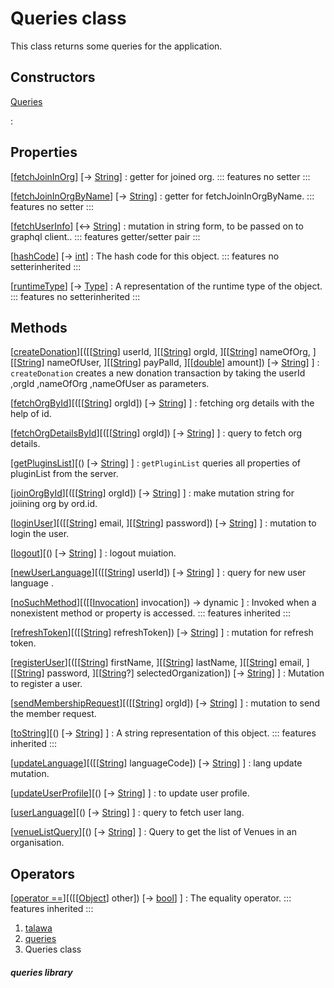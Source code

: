 
<div>

# Queries class

</div>


This class returns some queries for the application.



## Constructors

[Queries](../utils_queries/Queries/Queries.md)

:   



## Properties

[[fetchJoinInOrg](../utils_queries/Queries/fetchJoinInOrg.md)] [→ [String](https://api.flutter.dev/flutter/dart-core/String-class.html)]
:   getter for joined org.
    ::: features
    no setter
    :::

[[fetchJoinInOrgByName](../utils_queries/Queries/fetchJoinInOrgByName.md)] [→ [String](https://api.flutter.dev/flutter/dart-core/String-class.html)]
:   getter for fetchJoinInOrgByName.
    ::: features
    no setter
    :::

[[fetchUserInfo](../utils_queries/Queries/fetchUserInfo.md)] [↔ [String](https://api.flutter.dev/flutter/dart-core/String-class.html)]
:   mutation in string form, to be passed on to graphql client..
    ::: features
    getter/setter pair
    :::

[[hashCode](https://api.flutter.dev/flutter/dart-core/Object/hashCode.html)] [→ [int](https://api.flutter.dev/flutter/dart-core/int-class.html)]
:   The hash code for this object.
    ::: features
    no setterinherited
    :::

[[runtimeType](https://api.flutter.dev/flutter/dart-core/Object/runtimeType.html)] [→ [Type](https://api.flutter.dev/flutter/dart-core/Type-class.html)]
:   A representation of the runtime type of the object.
    ::: features
    no setterinherited
    :::



## Methods

[[createDonation](../utils_queries/Queries/createDonation.md)][([[[String](https://api.flutter.dev/flutter/dart-core/String-class.md)] userId, ][[[String](https://api.flutter.dev/flutter/dart-core/String-class.html)] orgId, ][[[String](https://api.flutter.dev/flutter/dart-core/String-class.html)] nameOfOrg, ][[[String](https://api.flutter.dev/flutter/dart-core/String-class.html)] nameOfUser, ][[[String](https://api.flutter.dev/flutter/dart-core/String-class.html)] payPalId, ][[[double](https://api.flutter.dev/flutter/dart-core/double-class.html)] amount]) [→ [String](https://api.flutter.dev/flutter/dart-core/String-class.html)] ]
:   `createDonation` creates a new donation transaction by taking the
    userId ,orgId ,nameOfOrg ,nameOfUser as parameters.

[[fetchOrgById](../utils_queries/Queries/fetchOrgById.md)][([[[String](https://api.flutter.dev/flutter/dart-core/String-class.md)] orgId]) [→ [String](https://api.flutter.dev/flutter/dart-core/String-class.html)] ]
:   fetching org details with the help of id.

[[fetchOrgDetailsById](../utils_queries/Queries/fetchOrgDetailsById.md)][([[[String](https://api.flutter.dev/flutter/dart-core/String-class.md)] orgId]) [→ [String](https://api.flutter.dev/flutter/dart-core/String-class.html)] ]
:   query to fetch org details.

[[getPluginsList](../utils_queries/Queries/getPluginsList.md)][() [→ [String](https://api.flutter.dev/flutter/dart-core/String-class.html)] ]
:   `getPluginList` queries all properties of pluginList from the
    server.

[[joinOrgById](../utils_queries/Queries/joinOrgById.md)][([[[String](https://api.flutter.dev/flutter/dart-core/String-class.md)] orgId]) [→ [String](https://api.flutter.dev/flutter/dart-core/String-class.html)] ]
:   make mutation string for joiining org by ord.id.

[[loginUser](../utils_queries/Queries/loginUser.md)][([[[String](https://api.flutter.dev/flutter/dart-core/String-class.md)] email, ][[[String](https://api.flutter.dev/flutter/dart-core/String-class.html)] password]) [→ [String](https://api.flutter.dev/flutter/dart-core/String-class.html)] ]
:   mutation to login the user.

[[logout](../utils_queries/Queries/logout.md)][() [→ [String](https://api.flutter.dev/flutter/dart-core/String-class.html)] ]
:   logout muiation.

[[newUserLanguage](../utils_queries/Queries/newUserLanguage.md)][([[[String](https://api.flutter.dev/flutter/dart-core/String-class.md)] userId]) [→ [String](https://api.flutter.dev/flutter/dart-core/String-class.html)] ]
:   query for new user language .

[[noSuchMethod](https://api.flutter.dev/flutter/dart-core/Object/noSuchMethod.html)][([[[Invocation](https://api.flutter.dev/flutter/dart-core/Invocation-class.md)] invocation]) → dynamic ]
:   Invoked when a nonexistent method or property is accessed.
    ::: features
    inherited
    :::

[[refreshToken](../utils_queries/Queries/refreshToken.md)][([[[String](https://api.flutter.dev/flutter/dart-core/String-class.md)] refreshToken]) [→ [String](https://api.flutter.dev/flutter/dart-core/String-class.html)] ]
:   mutation for refresh token.

[[registerUser](../utils_queries/Queries/registerUser.md)][([[[String](https://api.flutter.dev/flutter/dart-core/String-class.md)] firstName, ][[[String](https://api.flutter.dev/flutter/dart-core/String-class.html)] lastName, ][[[String](https://api.flutter.dev/flutter/dart-core/String-class.html)] email, ][[[String](https://api.flutter.dev/flutter/dart-core/String-class.html)] password, ][[[String](https://api.flutter.dev/flutter/dart-core/String-class.html)?] selectedOrganization]) [→ [String](https://api.flutter.dev/flutter/dart-core/String-class.html)] ]
:   Mutation to register a user.

[[sendMembershipRequest](../utils_queries/Queries/sendMembershipRequest.md)][([[[String](https://api.flutter.dev/flutter/dart-core/String-class.md)] orgId]) [→ [String](https://api.flutter.dev/flutter/dart-core/String-class.html)] ]
:   mutation to send the member request.

[[toString](https://api.flutter.dev/flutter/dart-core/Object/toString.html)][() [→ [String](https://api.flutter.dev/flutter/dart-core/String-class.html)] ]
:   A string representation of this object.
    ::: features
    inherited
    :::

[[updateLanguage](../utils_queries/Queries/updateLanguage.md)][([[[String](https://api.flutter.dev/flutter/dart-core/String-class.md)] languageCode]) [→ [String](https://api.flutter.dev/flutter/dart-core/String-class.html)] ]
:   lang update mutation.

[[updateUserProfile](../utils_queries/Queries/updateUserProfile.md)][() [→ [String](https://api.flutter.dev/flutter/dart-core/String-class.html)] ]
:   to update user profile.

[[userLanguage](../utils_queries/Queries/userLanguage.md)][() [→ [String](https://api.flutter.dev/flutter/dart-core/String-class.html)] ]
:   query to fetch user lang.

[[venueListQuery](../utils_queries/Queries/venueListQuery.md)][() [→ [String](https://api.flutter.dev/flutter/dart-core/String-class.html)] ]
:   Query to get the list of Venues in an organisation.



## Operators

[[operator ==](https://api.flutter.dev/flutter/dart-core/Object/operator_equals.html)][([[[Object](https://api.flutter.dev/flutter/dart-core/Object-class.md)] other]) [→ [bool](https://api.flutter.dev/flutter/dart-core/bool-class.html)] ]
:   The equality operator.
    ::: features
    inherited
    :::







1.  [talawa](../index.md)
2.  [queries](../utils_queries/)
3.  Queries class

##### queries library







